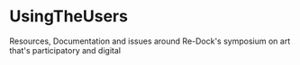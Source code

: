 # UsingTheUsers
Resources, Documentation and issues around Re-Dock's symposium on art that's participatory and digital
